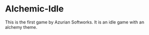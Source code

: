 # Alchemic-Idle

This is the first game by Azurian Softworks. It is an idle game with an alchemy theme.

